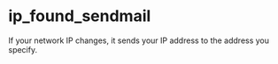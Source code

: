 # ip_found_sendmail
If your network IP changes, it sends your IP address to the address you specify.
